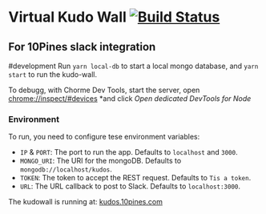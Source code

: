# Virtual Kudo Wall [![Build Status](https://travis-ci.org/10Pines/kudo-wall.svg?branch=master)](https://travis-ci.org/10Pines/kudo-wall)
## For 10Pines slack integration

#development
Run `yarn local-db` to start a local mongo database, and `yarn start` to run the kudo-wall.

To debugg, with Chorme Dev Tools, start the server, open [chrome://inspect/#devices](chrome://inspect/#devices) *and click *Open dedicated DevTools for Node*

### Environment
To run, you need to configure tese environment variables:
* `IP` & `PORT`: The port to run the app. Defaults to `localhost` and `3000`.
* `MONGO_URI`: The URI for the mongoDB. Defaults to `mongodb://localhost/kudos`.
* `TOKEN`: The token to accept the REST request. Defaults to `Tis a token`.
* `URL`: The URL callback to post to Slack. Defaults to `localhost:3000`.

The kudowall is running at: [kudos.10pines.com](https://kudos.10pines.com/)
